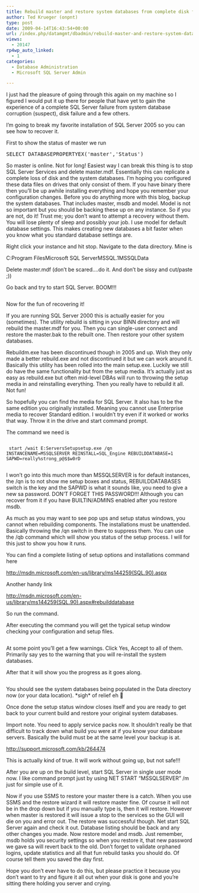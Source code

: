```yaml
---
title: Rebuild master and restore system databases from complete disk failure
author: Ted Krueger (onpnt)
type: post
date: 2009-04-14T16:43:54+00:00
url: /index.php/datamgmt/dbadmin/rebuild-master-and-restore-system-databa/
views:
  - 20147
rp4wp_auto_linked:
  - 1
categories:
  - Database Administration
  - Microsoft SQL Server Admin

---
```

I just had the pleasure of going through this again on my machine so I figured I would put it up there for people that have yet to gain the experience of a complete SQL Server failure from system database corruption (suspect), disk failure and a few others. 

I’m going to break my favorite installation of SQL Server 2005 so you can see how to recover it. 

First to show the status of master we run

<pre>SELECT DATABASEPROPERTYEX('master','Status')</pre>

So master is online. Not for long! Easiest way I can break this thing is to stop SQL Server Services and delete master.mdf. Essentially this can replicate a complete loss of disk and the system databases. I’m hoping you configured these data files on drives that only consist of them. If you have binary there then you’ll be up awhile installing everything and hope you remember your configuration changes. Before you do anything more with this blog, backup the system databases. That includes master, msdb and model. Model is not so important but you should be backing these up on any instance. So if you are not, do it! Trust me; you don’t want to attempt a recovery without them. You will lose plenty of sleep and possibly your job. I use model for default database settings. This makes creating new databases a bit faster when you know what you standard database settings are. 

Right click your instance and hit stop. Navigate to the data directory. Mine is
  
C:Program FilesMicrosoft SQL ServerMSSQL.1MSSQLData

Delete master.mdf (don’t be scared….do it. And don’t be sissy and cut/paste ;))

Go back and try to start SQL Server. BOOM!!!

<div class="image_block">
  <img src="/wp-content/uploads/blogs/DataMgmt//sysdb_1.gif" alt="" title="" />
</div>

Now for the fun of recovering it!

If you are running SQL Server 2000 this is actually easier for you (sometimes). The utility rebuild is sitting in your BINN directory and will rebuild the master.mdf for you. Then you can single-user connect and restore the master.bak to the rebuilt one. Then restore your other system databases.

Rebuildm.exe has been discontinued though in 2005 and up. Wish they only made a better rebuild.exe and not discontinued it but we can work around it. Basically this utility has been rolled into the main setup.exe. Luckily we still do have the same functionality but from the setup media. It’s actually just as easy as rebuild.exe but often mid-level DBAs will run to throwing the setup media in and reinstalling everything. Then you really have to rebuild it all. Not fun!
  
So hopefully you can find the media for SQL Server. It also has to be the same edition you originally installed. Meaning you cannot use Enterprise media to recover Standard edition. I wouldn’t try even if it worked or works that way. Throw it in the drive and start command prompt.

The command we need is
  
<code class="codespan"><br />
start /wait E:ServersSetupsetup.exe /qn INSTANCENAME=MSSQLSERVER REINSTALL=SQL_Engine REBUILDDATABASE=1 SAPWD=really%strong_p@$$w0rD<br />
</code>
  
I won’t go into this much more than MSSQLSERVER is for default instances, the /qn is to not show me setup boxes and status, REBUILDDATABASES switch is the key and the SAPWD is what it sounds like, you need to give a new sa password. DON’T FORGET THIS PASSWORD!!! Although you can recover from it if you have BUILTIN/ADMINS enabled after you restore msdb.

As much as you may want to see pop ups and setup status windows, you cannot when rebuilding components. The installations must be unattended. Basically throwing the /qn switch in there to suppress them. You can use the /qb command which will show you status of the setup process. I will for this just to show you how it runs.

You can find a complete listing of setup options and installations command here
  
http://msdn.microsoft.com/en-us/library/ms144259(SQL.90).aspx
  
Another handy link
  
http://msdn.microsoft.com/en-us/library/ms144259(SQL.90).aspx#rebuilddatabase

So run the command.

After executing the command you will get the typical setup window checking your configuration and setup files.

<div class="image_block">
  <img src="/wp-content/uploads/blogs/DataMgmt//sysdb_2.gif" alt="" title="" />
</div>

At some point you’ll get a few warnings. Click Yes, Accept to all of them. Primarily say yes to the warning that you will re-install the system databases.

After that it will show you the progress as it goes along.

<div class="image_block">
  <img src="/wp-content/uploads/blogs/DataMgmt//sysdb_3.gif" alt="" title="" />
</div>

You should see the system databases being populated in the Data directory now (or your data location). \*sigh\* of relief eh 🙂
  
Once done the setup status window closes itself and you are ready to get back to your current build and restore your original system databases.

Import note. You need to apply service packs now. It shouldn’t really be that difficult to track down what build you were at if you know your database servers. Basically the build must be at the same level your backup is at.
  
http://support.microsoft.com/kb/264474
  
This is actually kind of true. It will work without going up, but not safe!!!

After you are up on the build level, start SQL Server in single user mode now. I like command prompt just by using NET START &#8220;MSSQLSERVER&#8221; /m just for simple use of it.

Now if you use SSMS to restore your master there is a catch. When you use SSMS and the restore wizard it will restore master fine. Of course it will not be in the drop down but if you manually type is, then it will restore. However when master is restored it will issue a stop to the services so the GUI will die on you and error out. The restore was successful though. Net start SQL Server again and check it out. Database listing should be back and any other changes you made. Now restore model and msdb. Just remember, msdb holds you security settings so when you restore it, that new password we gave sa will revert back to the old. Don’t forget to validate orphaned logins, update statistics and all that fun rebuild tasks you should do. Of course tell them you saved the day first.

Hope you don’t ever have to do this, but please practice it because you don’t want to try and figure it all out when your disk is gone and you’re sitting there holding you server and crying.